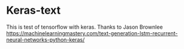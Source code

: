 # Keras-text
This is test of tensorflow with keras.
Thanks to Jason Brownlee https://machinelearningmastery.com/text-generation-lstm-recurrent-neural-networks-python-keras/
